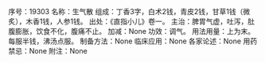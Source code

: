 序号：19303
名称：生气散
组成：丁香3字，白术2钱，青皮2钱，甘草1钱（微炙），木香1钱，人参1钱。
出处：《直指小儿》卷一。
主治：脾胃气虚，吐泻，肚腹膨胀，饮食不化，腹痛不止。
加减：None
功效：调气。
用法用量：上为末。每服半钱，沸汤点服。
制备方法：None
临床应用：None
各家论述：None
用药禁忌：None
附注：None
